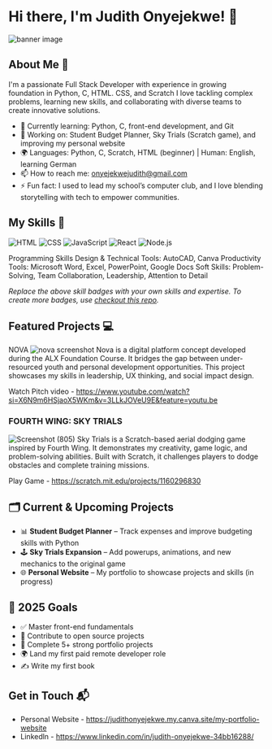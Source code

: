 # Hi there, I'm Judith Onyejekwe! 👋

![banner image](https://github.com/user-attachments/assets/1291328d-d436-4a9c-8f5f-662514c0b842)


## About Me 🚀

I'm a passionate Full Stack Developer with experience in growing foundation in Python, C, HTML. CSS, and Scratch I love tackling complex problems, learning new skills, and collaborating with diverse teams to create innovative solutions.

- 🌱 Currently learning: Python, C, front-end development, and Git
- 🔭 Working on: Student Budget Planner, Sky Trials (Scratch game), and improving my personal website
- 🌍 Languages: Python, C, Scratch, HTML (beginner) | Human: English, learning German
- 📫 How to reach me: onyejekwejudith@gmail.com
- ⚡ Fun fact: I used to lead my school’s computer club, and I love blending storytelling with tech to empower communities.

## My Skills 🧠

![HTML](https://img.shields.io/badge/-HTML-E34F26?style=flat-square&logo=html5&logoColor=white)
![CSS](https://img.shields.io/badge/-CSS-1572B6?style=flat-square&logo=css3&logoColor=white)
![JavaScript](https://img.shields.io/badge/-JavaScript-F7DF1E?style=flat-square&logo=javascript&logoColor=black)
![React](https://img.shields.io/badge/-React-61DAFB?style=flat-square&logo=react&logoColor=black)
![Node.js](https://img.shields.io/badge/-Node.js-339933?style=flat-square&logo=node.js&logoColor=white)

Programming Skills
Design & Technical Tools: AutoCAD, Canva
Productivity Tools: Microsoft Word, Excel, PowerPoint, Google Docs
Soft Skills: Problem-Solving, Team Collaboration, Leadership, Attention to Detail

*Replace the above skill badges with your own skills and expertise. To create more badges, use [checkout this repo](https://github.com/alexandresanlim/Badges4-README.md-Profile).*

## Featured Projects 💻

NOVA 
![nova screenshot](https://github.com/user-attachments/assets/62f18ec4-e162-4292-8edd-4fdb3b7fa1db)
Nova is a digital platform concept developed during the ALX Foundation Course. It bridges the gap between under-resourced youth and personal development opportunities.
This project showcases my skills in leadership, UX thinking, and social impact design.

Watch Pitch video - https://www.youtube.com/watch?si=X6N9m6HSjaoX5WKm&v=3LLkJOVeU9E&feature=youtu.be

### FOURTH WING: SKY TRIALS 
![Screenshot (805)](https://github.com/user-attachments/assets/15d3c9eb-f1c4-4144-ba7c-2435f3128305)
Sky Trials is a Scratch-based aerial dodging game inspired by Fourth Wing. It demonstrates my creativity, game logic, and problem-solving abilities.
Built with Scratch, it challenges players to dodge obstacles and complete training missions.

Play Game - https://scratch.mit.edu/projects/1160296830

## 🗂️ Current & Upcoming Projects

- 📊 **Student Budget Planner** – Track expenses and improve budgeting skills with Python
- 🕹️ **Sky Trials Expansion** – Add powerups, animations, and new mechanics to the original game
- 🌐 **Personal Website** – My portfolio to showcase projects and skills (in progress)

## 🎯 2025 Goals

- ✅ Master front-end fundamentals
- 🔗 Contribute to open source projects
- 🧩 Complete 5+ strong portfolio projects
- 🌍 Land my first paid remote developer role
- ✍️ Write my first book


## Get in Touch 📬

- Personal Website - https://judithonyejekwe.my.canva.site/my-portfolio-website
- Linkedln - https://www.linkedin.com/in/judith-onyejekwe-34bb16288/




